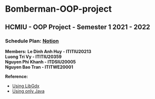 # Bomberman-OOP-project
## HCMIU - OOP Project - Semester 1 2021 - 2022
### Schedule Plan: [Notion](https://www.notion.so/trivyluong/Project-1f4ee64f8a284f899eb7583df0352fbf)
**Members:**
**Le Dinh Anh Huy - ITITIU20213**  
**Luong Tri Vy - ITITIU20359**       
**Nguyen Phi Khanh - ITDSIU20005**  
**Nguyen Bao Tran - ITITWE20001**  


**Reference:** 
- [Using LibGdx](https://github.com/yichen0831/Bomberman_libGdx)
- [Using only Java](https://github.com/blai30/bomberman-java)
